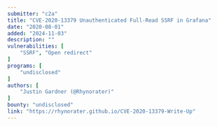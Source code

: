 ```yaml
---
submitter: "c2a"
title: "CVE-2020-13379 Unauthenticated Full-Read SSRF in Grafana"
date: "2020-08-01"
added: "2024-11-03"
description: ""
vulnerabilities: [
    "SSRF", "Open redirect"
]
programs: [
    "undisclosed"
]
authors: [
    "Justin Gardner (@Rhynorater)"
]
bounty: "undisclosed"
link: "https://rhynorater.github.io/CVE-2020-13379-Write-Up"
---
```




